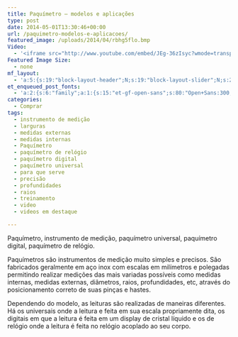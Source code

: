 ```yaml
---
title: Paquímetro — modelos e aplicações
type: post
date: 2014-05-01T13:30:46+00:00
url: /paquimetro-modelos-e-aplicacoes/
featured_image: /uploads/2014/04/rbhg5flo.bmp
Video:
  - '<iframe src="http://www.youtube.com/embed/JEg-36zIsyc?wmode=transparent" frameborder="0" width="620" height="380"></iframe>'
Featured Image Size:
  - none
mf_layout:
  - 'a:5:{s:19:"block-layout-header";N;s:19:"block-layout-slider";N;s:22:"block-layout-structure";s:10:"full-width";s:25:"block-layout-left_sidebar";s:12:"blog-sidebar";s:26:"block-layout-right_sidebar";s:12:"blog-sidebar";}'
et_enqueued_post_fonts:
  - 'a:2:{s:6:"family";a:1:{s:15:"et-gf-open-sans";s:80:"Open+Sans:300,300italic,regular,italic,600,600italic,700,700italic,800,800italic";}s:6:"subset";a:2:{i:0;s:5:"latin";i:1;s:9:"latin-ext";}}'
categories:
  - Comprar
tags:
  - instrumento de medição
  - larguras
  - medidas externas
  - medidas internas
  - Paquímetro
  - paquímetro de relógio
  - paquímetro digital
  - paquímetro universal
  - para que serve
  - precisão
  - profundidades
  - raios
  - treinamento
  - video
  - videos em destaque

---
```

Paquímetro, instrumento de medição, paquímetro universal, paquímetro digital, paquímetro de relógio.

Paquímetros são instrumentos de medição muito simples e precisos. São fabricados geralmente em aço inox com escalas em milímetros e polegadas permitindo realizar medições das mais variadas possíveis como medidas internas, medidas externas, diâmetros, raios, profundidades, etc, através do posicionamento correto de suas pinças e hastes.

Dependendo do modelo, as leituras são realizadas de maneiras diferentes. Há os universais onde a leitura e feita em sua escala propriamente dita, os digitais em que a leitura é feita em um display de cristal líquido e os de relógio onde a leitura é feita no relógio acoplado ao seu corpo.